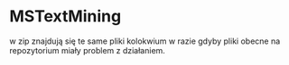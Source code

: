 # MSTextMining
w zip znajdują się te same pliki kolokwium w razie gdyby pliki obecne na repozytorium miały problem z działaniem.

